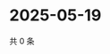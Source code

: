 # 2025-05-19

共 0 条

<!-- BEGIN ZHIHUQUESTIONS -->
<!-- 最后更新时间 Mon May 19 2025 07:10:36 GMT+0800 (China Standard Time) -->

<!-- END ZHIHUQUESTIONS -->
